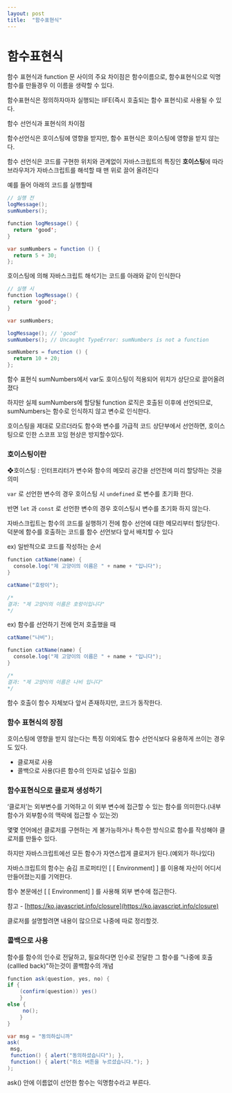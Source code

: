 ```yaml
---
layout: post
title:  "함수표현식"
---
```


# 함수표현식

함수 표현식과 function 문 사이의 주요 차이점은 함수이름으로, 함수표현식으로 익명함수를 만들경우 이 이름을 생략할 수 있다.

함수표현식은 정의하자마자 실행되는 IIFE(즉시 호출되는 함수 표현식)로 사용될 수 있다.

함수 선언식과 표현식의 차이점

함수선언식은 호이스팅에 영향을 받지만, 함수 표현식은 호이스팅에 영향을 받지 않는다.

함수 선언식은 코드를 구현한 위치와 관계없이 자바스크립트의 특징인 **호이스팅**에 따라 브라우저가 자바스크립트를 해석할 때 맨 위로 끌어 올려진다

예를 들어 아래의 코드를 실행할때

```java
// 실행 전
logMessage();
sumNumbers();

function logMessage() {
  return 'good';
}

var sumNumbers = function () {
  return 5 + 30;
};
```

호이스팅에 의해 자바스크립트 해석기는 코드를 아래와 같이 인식한다

```java
// 실행 시
function logMessage() {
  return 'good';
}

var sumNumbers;

logMessage(); // 'good'
sumNumbers(); // Uncaught TypeError: sumNumbers is not a function

sumNumbers = function () {
  return 10 + 20;
};
```

함수 표현식 sumNumbers에서 var도 호이스팅이 적용되어 위치가 상단으로 끌어올려졌다

하지만 실제 sumNumbers에 할당될 function 로직은 호출된 이후에 선언되므로, sumNumbers는 함수로 인식하지 않고 변수로 인식한다.

호이스팅을 제대로 모르더라도 함수와 변수를 가급적 코드 상단부에서 선언하면, 호이스팅으로 인한 스코프 꼬임 현상은 방지할수있다.

### 호이스팅이란

❖호이스팅 : 인터프리터가 변수와 함수의 메모리 공간을 선언전에 미리 할당하는 것을 의미

`var` 로 선언한 변수의 경우 호이스팅 시 `undefined` 로 변수를 초기화 한다.

반면 `let` 과 `const` 로 선언한 변수의 경우 호이스팅시 변수를 초기화 하지 않는다. 

자바스크립트는 함수의 코드를 실행하기 전에 함수 선언에 대한 메모리부터 할당한다. 덕분에 함수를 호출하는 코드를 함수 선언보다 앞서 배치할 수 있다

ex) 일반적으로 코드를 작성하는 순서

```java
function catName(name) {
  console.log("제 고양이의 이름은 " + name + "입니다");
}

catName("호랑이");

/*
결과: "제 고양이의 이름은 호랑이입니다"
*/
```

ex) 함수를 선언하기 전에 먼저 호출했을 때

```java
catName("나비");

function catName(name) {
  console.log("제 고양이의 이름은 " + name + "입니다");
}

/*
결과: "제 고양이의 이름은 나비 입니다"
*/
```

함수 호출이 함수 자체보다 앞서 존재하지만, 코드가 동작한다. 

### 함수 표현식의 장점

호이스팅에 영향을 받지 않는다는 특징 이외에도 함수 선언식보다 유용하게 쓰이는 경우도 있다.

- 클로져로 사용
- 콜백으로 사용(다른 함수의 인자로 넘길수 있음)

### 함수표현식으로 클로져 생성하기

‘클로저’는 외부변수를 기억하고 이 외부 변수에 접근할 수 있는 함수를 의미한다.(내부함수가 외부함수의 맥락에 접근할 수 있는것)

몇몇 언어에선 클로저를 구현하는 게 불가능하거나 특수한 방식으로 함수를 작성해야 클로저를 만들수 있다.

하지만 자바스크립트에선 모든 함수가 자연스럽게 클로저가 된다.(예외가 하나있다)

자바스크립트의 함수는 숨김 프로퍼티인 [ [ Environment] ] 를 이용해 자신이 어디서 만들어졌는지를 기억한다.

함수 본문에선 [ [ Environment] ] 를 사용해 외부 변수에 접근한다.

참고 - [https://ko.javascript.info/closure](https://ko.javascript.info/closure)

클로저를 설명할려면 내용이 많으므로 나중에 따로 정리할것.

### 콜백으로 사용

함수를 함수의 인수로 전달하고, 필요하다면 인수로 전달한 그 함수를 “나중에 호출(callled back)"하는것이 콜백함수의 개념

```java
function ask(question, yes, no) {
if {
    (confirm(question)) yes()
    }
else {
     no();
    }
}

var msg = "동의하십니까"
ask( 
 msg,
 function() { alert("동의하셨습니다"); },
 function() { alert("취소 버튼을 누르셨습니다."); }
);
```

ask() 안에 이름없이 선언한 함수는 익명함수라고 부른다.



